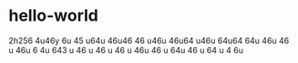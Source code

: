 # hello-world

2h256 4u46y 6u 45 u64u 46u46 
46 u46u 46u64 u46u 64u64 
64u
 46u
  46
  u
  46u 
  6
  4u
   643
   u
   46 u
   46
   u
    46
    u
    46u 
    46
    u
    64u
    46
    u 64
    u
     4
     6u
